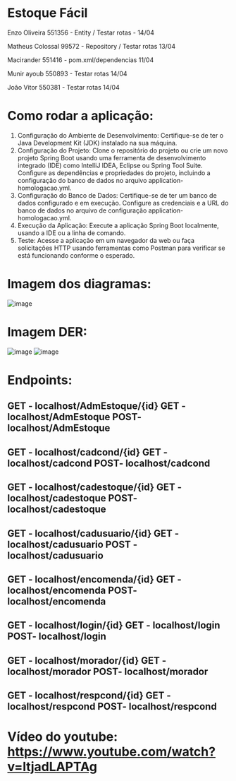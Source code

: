 # Estoque Fácil

 Enzo Oliveira 551356 - Entity / Testar rotas - 14/04

 Matheus Colossal 99572  - Repository / Testar rotas 13/04

 Macirander 551416 - pom.xml/dependencias 11/04

 Munir ayoub 550893  - Testar rotas 14/04

 João Vitor 550381 - Testar rotas 14/04


# Como rodar a aplicação:
1. Configuração do Ambiente de Desenvolvimento:
Certifique-se de ter o Java Development Kit (JDK) instalado na sua máquina.
2. Configuração do Projeto:
Clone o repositório do projeto ou crie um novo projeto Spring Boot usando uma ferramenta de desenvolvimento integrado (IDE) como IntelliJ IDEA, Eclipse ou Spring Tool Suite.
Configure as dependências e propriedades do projeto, incluindo a configuração do banco de dados no arquivo application-homologacao.yml.
3. Configuração do Banco de Dados:
Certifique-se de ter um banco de dados configurado e em execução. Configure as credenciais e a URL do banco de dados no arquivo de configuração application-homologacao.yml.
4. Execução da Aplicação:
Execute a aplicação Spring Boot localmente, usando a IDE ou a linha de comando.
5. Teste:
Acesse a aplicação em um navegador da web ou faça solicitações HTTP usando ferramentas como Postman para verificar se está funcionando conforme o esperado.


# Imagem dos diagramas:
![image](https://github.com/BernardoliveiraFiap/JavaSpringSprint1/assets/126569987/c0e28e1d-92e0-474c-8d83-584167878c84)

# Imagem DER: 
![image](https://github.com/BernardoliveiraFiap/JavaSpringSprint1/assets/126569987/d8c70218-e9b9-4df5-95e5-29ef09a0f007)
 ![image](https://github.com/BernardoliveiraFiap/JavaSpringSprint1/assets/126569987/c4878e96-8697-4e48-be3f-332887611bf7)




# Endpoints: 

GET - localhost/AdmEstoque/{id}
GET - localhost/AdmEstoque
POST- localhost/AdmEstoque
---------------------------------
 
GET - localhost/cadcond/{id}
GET - localhost/cadcond
POST- localhost/cadcond
---------------------------------
GET - localhost/cadestoque/{id}
GET - localhost/cadestoque
POST- localhost/cadestoque
---------------------------------
GET - localhost/cadusuario/{id}
GET - localhost/cadusuario
POST - localhost/cadusuario
--------------------------------- 
GET - localhost/encomenda/{id}
GET - localhost/encomenda
POST- localhost/encomenda
--------------------------------- 
GET - localhost/login/{id}
GET - localhost/login
POST- localhost/login
--------------------------------- 
GET - localhost/morador/{id}
GET - localhost/morador
POST- localhost/morador
--------------------------------- 
GET - localhost/respcond/{id}
GET - localhost/respcond
POST- localhost/respcond
--------------------------------- 
# Vídeo do youtube: https://www.youtube.com/watch?v=ltjadLAPTAg
